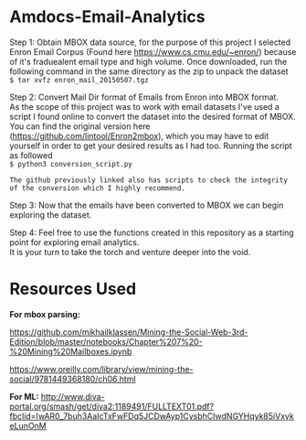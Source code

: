 # Amdocs-Email-Analytics

Step 1: Obtain MBOX data source, for the purpose of this project I selected Enron Email Corpus (Found here https://www.cs.cmu.edu/~enron/) because of it's fraduealent email type and high volume. 
	Once downloaded, run the following command in the same directory as the zip to unpack the dataset</br>
	`$ tar xvfz enron_mail_20150507.tgz`

Step 2: Convert Mail Dir format of Emails from Enron into MBOX format.</br>	
	As the scope of this project was to work with email datasets I've used a script I found online to convert the dataset into the desired format of MBOX. You can find the original version here (https://github.com/lintool/Enron2mbox), which you may have to edit yourself in order to get your desired results as I had too. Running the script as followed</br>
	`$ python3 conversion_script.py`</br>
	
	The github previously linked also has scripts to check the integrity of the conversion which I highly recommend. 
	

Step 3: Now that the emails have been converted to MBOX we can begin exploring the dataset. 

Step 4: Feel free to use the functions created in this repository as a starting point for exploring email analytics. </br>
It is your turn to take the torch and venture deeper into the void. 

# Resources Used
**For mbox parsing:**

https://github.com/mikhailklassen/Mining-the-Social-Web-3rd-Edition/blob/master/notebooks/Chapter%207%20-%20Mining%20Mailboxes.ipynb

https://www.oreilly.com/library/view/mining-the-social/9781449368180/ch06.html

**For ML:**
http://www.diva-portal.org/smash/get/diva2:1189491/FULLTEXT01.pdf?fbclid=IwAR0_7buh3AaIcTxFwFDq5JCDwAyp1CysbhCIwdNGYHqyk85iVxykeLunOnM
